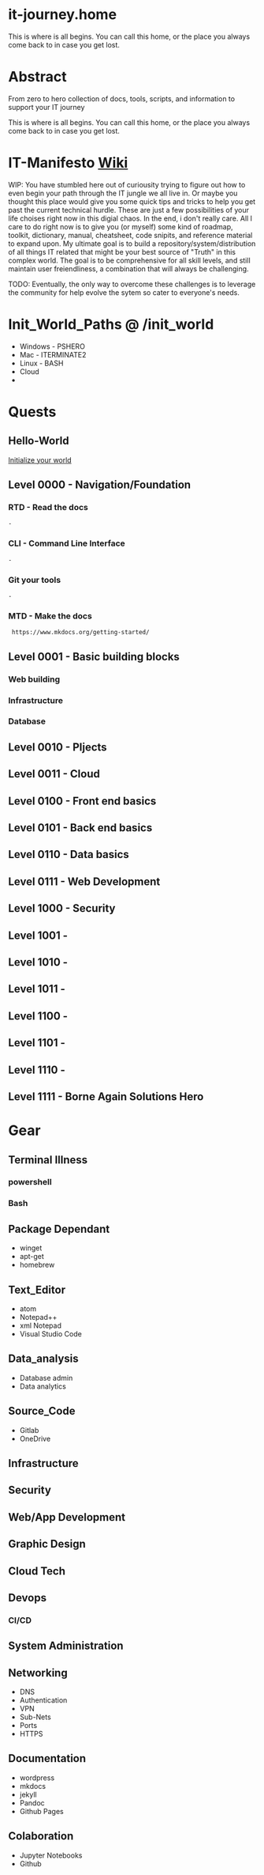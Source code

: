 # it-journey.home
This is where is all begins. You can call this home, or the place you always come back to in case you get lost.

# Abstract

From zero to hero collection of docs, tools, scripts, and information to support your IT journey

This is where is all begins. You can call this home, or the place you always come back to in case you get lost.

# IT-Manifesto [Wiki](https://en.wikipedia.org/wiki/Manifesto)
WIP: You have stumbled here out of curiousity trying to figure out how to even begin your path through the IT jungle we all live in. Or maybe you thought this place would give you some quick tips and tricks to help you get past the current technical hurdle. These are just a few possibilities of your life choises right now in this digial chaos. In the end, i don't really care. All I care to do right now is to give you (or myself) some kind of roadmap, toolkit, dictionary, manual, cheatsheet, code snipits, and reference material to expand upon. My ultimate goal is to build a repository/system/distribution of all things IT related that might be your best source of "Truth" in this complex world. The goal is to be comprehensive for all skill levels, and still maintain user freiendliness, a combination that will always be challenging.

TODO: Eventually, the only way to overcome these challenges is to leverage the community for help evolve the sytem so cater to everyone's needs.

# Init_World_Paths @ /init_world
  - Windows - PSHERO
  - Mac - ITERMINATE2
  - Linux - BASH
  - Cloud
  -

# Quests
## Hello-World
  [Initialize your world](/init_world)
##


## Level 0000 - Navigation/Foundation
  ### RTD - Read the docs
    -
  ### CLI - Command Line Interface
    -
  ### Git your tools
    -
  ### MTD - Make the docs
     https://www.mkdocs.org/getting-started/


## Level 0001 - Basic building blocks
  ### Web building
  ### Infrastructure
  ### Database

## Level 0010 - PIjects

## Level 0011 - Cloud

## Level 0100 - Front end basics

## Level 0101 - Back end basics

## Level 0110 - Data basics

## Level 0111 - Web Development

## Level 1000 - Security

## Level 1001 -

## Level 1010 -

## Level 1011 -

## Level 1100 -

## Level 1101 -

## Level 1110 -

## Level 1111 - Borne Again Solutions Hero


# Gear

## Terminal Illness
  ### powershell

  ### Bash

## Package Dependant
  - winget
  - apt-get
  - homebrew

## Text_Editor
  - atom
  - Notepad++
  - xml Notepad
  - Visual Studio Code

## Data_analysis
  - Database admin
  - Data analytics

## Source_Code
  - Gitlab
  - OneDrive

## Infrastructure

## Security

## Web/App Development

## Graphic Design

## Cloud Tech

## Devops

  ### CI/CD

## System Administration

## Networking
  - DNS
  - Authentication
  - VPN
  - Sub-Nets
  - Ports
  - HTTPS
## Documentation
  - wordpress
  - mkdocs
  - jekyll
  - Pandoc
  - Github Pages

## Colaboration
  - Jupyter Notebooks
  - Github
